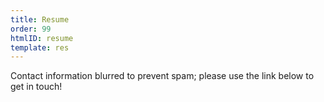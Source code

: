 ```yaml
---
title: Resume
order: 99
htmlID: resume
template: res
---
```

Contact information blurred to prevent spam; please use the link below to get in touch!
